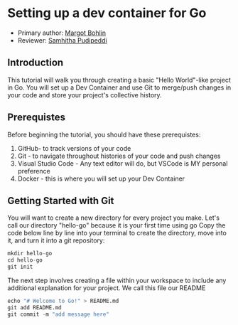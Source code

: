 # Setting up a dev container for Go
* Primary author: [Margot Bohlin](https://github.com/margotbohlin)
* Reviewer: [Samhitha Pudipeddi](https://github.com/samhipudi)

## Introduction

This tutorial will walk you through creating a basic "Hello World"-like project in Go. You will set up a Dev Container and use Git to merge/push changes in your code and store your project's collective history.

## Prerequistes
Before beginning the tutorial, you should have these prerequistes:
1. GitHub- to track versions of your code
2. Git - to navigate throughout histories of your code and push changes 
3. Visual Studio Code - Any text editor will do, but VSCode is MY personal preference
4. Docker - this is where you will set up your Dev Container

## Getting Started with Git
You will want to create a new directory for every project you make. Let's call our directory "hello-go" because it is your first time using go
Copy the code below line by line into your terminal to create the directory, move into it, and turn it into a git repository:
``` py
mkdir hello-go
cd hello-go
git init
```
The next step involves creating a file within your workspace to include any additional explanation for your project. We call this file our README
``` py
echo "# Welcome to Go!" > README.md
git add README.md
git commit -m "add message here"
```



